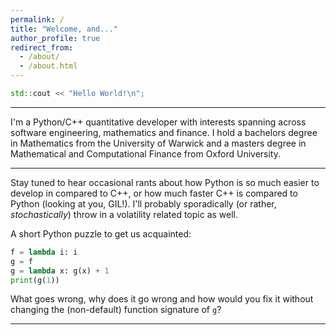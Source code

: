 ```yaml
---
permalink: /
title: "Welcome, and..."
author_profile: true
redirect_from: 
  - /about/
  - /about.html
---
```


```cpp
std::cout << "Hello World!\n"; 
```
---

I'm a Python/C++ quantitative developer with interests spanning across software engineering, mathematics and finance. I hold a bachelors degree in Mathematics from the University of Warwick and a masters degree in Mathematical and Computational Finance from Oxford University.

---

 Stay tuned to hear occasional rants about how Python is so much easier to develop in compared to C++, or how much faster C++ is compared to Python (looking at you, GIL!). I'll probably sporadically (or rather, *stochastically*) throw in a volatility related topic as well.

A short Python puzzle to get us acquainted:
```python
f = lambda i: i
g = f
g = lambda x: g(x) + 1
print(g(1))
```
What goes wrong, why does it go wrong and how would you fix it without changing the (non-default) function signature of `g`? 

---


